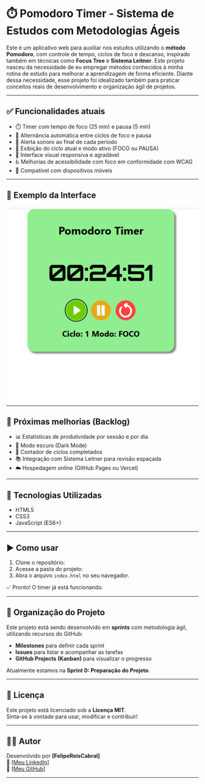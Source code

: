 # ⏱️ Pomodoro Timer - Sistema de Estudos com Metodologias Ágeis

Este é um aplicativo web para auxiliar nos estudos utilizando o **método Pomodoro**, com controle de tempo, ciclos de foco e descanso, inspirado também em técnicas como **Focus Tree** e **Sistema Leitner**.
Este projeto nasceu da necessidade de eu empregar métodos conhecidos à minha rotina de estudo para melhorar a aprendizagem de forma eficiente.
Diante dessa necessidade, esse projeto foi idealizado também para praticar conceitos reais de desenvolvimento e organização ágil de projetos.

---

## ✅ Funcionalidades atuais

- ⏱️ Timer com tempo de foco (25 min) e pausa (5 min)
- 🔁 Alternância automática entre ciclos de foco e pausa
- 🔔 Alerta sonoro ao final de cada período
- 🔄 Exibição do ciclo atual e modo ativo (FOCO ou PAUSA)
- 🎨 Interface visual responsiva e agradável
- ♿️ Melhorias de acessibilidade com foco em conformidade com WCAG
- 📱 Compatível com dispositivos móveis

---

## 🧪 Exemplo da Interface

![Preview do Pomodoro Timer](./img/readme-preview.png)

---

## 🚧 Próximas melhorias (Backlog)

- 📊 Estatísticas de produtividade por sessão e por dia
- 🌙 Modo escuro (Dark Mode)
- 🔄 Contador de ciclos completados
- 📚 Integração com Sistema Leitner para revisão espaçada
- ☁️ Hospedagem online (GitHub Pages ou Vercel)

---

## 🚀 Tecnologias Utilizadas

- HTML5
- CSS3
- JavaScript (ES6+)

---

## ▶️ Como usar

1. Clone o repositório:
2. Acesse a pasta do projeto:
3. Abra o arquivo `index.html` no seu navegador.

✅ Pronto! O timer já está funcionando.

---

## 📅 Organização do Projeto

Este projeto está sendo desenvolvido em **sprints** com metodologia ágil, utilizando recursos do GitHub:

- **Milestones** para definir cada sprint
- **Issues** para listar e acompanhar as tarefas
- **GitHub Projects (Kanban)** para visualizar o progresso

Atualmente estamos na **Sprint 0: Preparação do Projeto**.

---

## 📝 Licença

Este projeto está licenciado sob a **Licença MIT**.  
Sinta-se à vontade para usar, modificar e contribuir!

---

## 🙋‍♂️ Autor

Desenvolvido por **[FelipeReisCabral]**  
🔗 [[Meu LinkedIn](https://www.linkedin.com/in/felipe-reis-cabral/)]  
🔗 [[Meu GitHub](https://github.com/FelipeReisCabral)]

---
